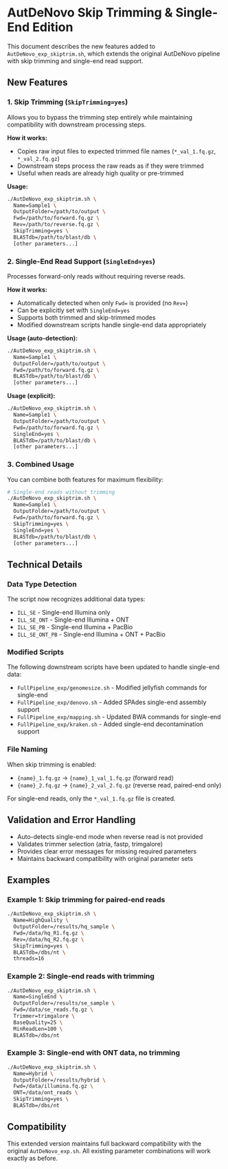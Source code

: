 # AutDeNovo Skip Trimming & Single-End Edition

This document describes the new features added to `AutDeNovo_exp_skiptrim.sh`, which extends the original AutDeNovo pipeline with skip trimming and single-end read support.

## New Features

### 1. Skip Trimming (`SkipTrimming=yes`)

Allows you to bypass the trimming step entirely while maintaining compatibility with downstream processing steps.

**How it works:**
- Copies raw input files to expected trimmed file names (`*_val_1.fq.gz`, `*_val_2.fq.gz`)
- Downstream steps process the raw reads as if they were trimmed
- Useful when reads are already high quality or pre-trimmed

**Usage:**
```bash
./AutDeNovo_exp_skiptrim.sh \
  Name=Sample1 \
  OutputFolder=/path/to/output \
  Fwd=/path/to/forward.fq.gz \
  Rev=/path/to/reverse.fq.gz \
  SkipTrimming=yes \
  BLASTdb=/path/to/blast/db \
  [other parameters...]
```

### 2. Single-End Read Support (`SingleEnd=yes`)

Processes forward-only reads without requiring reverse reads.

**How it works:**
- Automatically detected when only `Fwd=` is provided (no `Rev=`)
- Can be explicitly set with `SingleEnd=yes`
- Supports both trimmed and skip-trimmed modes
- Modified downstream scripts handle single-end data appropriately

**Usage (auto-detection):**
```bash
./AutDeNovo_exp_skiptrim.sh \
  Name=Sample1 \
  OutputFolder=/path/to/output \
  Fwd=/path/to/forward.fq.gz \
  BLASTdb=/path/to/blast/db \
  [other parameters...]
```

**Usage (explicit):**
```bash
./AutDeNovo_exp_skiptrim.sh \
  Name=Sample1 \
  OutputFolder=/path/to/output \
  Fwd=/path/to/forward.fq.gz \
  SingleEnd=yes \
  BLASTdb=/path/to/blast/db \
  [other parameters...]
```

### 3. Combined Usage

You can combine both features for maximum flexibility:

```bash
# Single-end reads without trimming
./AutDeNovo_exp_skiptrim.sh \
  Name=Sample1 \
  OutputFolder=/path/to/output \
  Fwd=/path/to/forward.fq.gz \
  SkipTrimming=yes \
  SingleEnd=yes \
  BLASTdb=/path/to/blast/db \
  [other parameters...]
```

## Technical Details

### Data Type Detection

The script now recognizes additional data types:
- `ILL_SE` - Single-end Illumina only
- `ILL_SE_ONT` - Single-end Illumina + ONT
- `ILL_SE_PB` - Single-end Illumina + PacBio  
- `ILL_SE_ONT_PB` - Single-end Illumina + ONT + PacBio

### Modified Scripts

The following downstream scripts have been updated to handle single-end data:
- `FullPipeline_exp/genomesize.sh` - Modified jellyfish commands for single-end
- `FullPipeline_exp/denovo.sh` - Added SPAdes single-end assembly support
- `FullPipeline_exp/mapping.sh` - Updated BWA commands for single-end
- `FullPipeline_exp/kraken.sh` - Added single-end decontamination support

### File Naming

When skip trimming is enabled:
- `{name}_1.fq.gz` → `{name}_1_val_1.fq.gz` (forward read)
- `{name}_2.fq.gz` → `{name}_2_val_2.fq.gz` (reverse read, paired-end only)

For single-end reads, only the `*_val_1.fq.gz` file is created.

## Validation and Error Handling

- Auto-detects single-end mode when reverse read is not provided
- Validates trimmer selection (atria, fastp, trimgalore)
- Provides clear error messages for missing required parameters
- Maintains backward compatibility with original parameter sets

## Examples

### Example 1: Skip trimming for paired-end reads
```bash
./AutDeNovo_exp_skiptrim.sh \
  Name=HighQuality \
  OutputFolder=/results/hq_sample \
  Fwd=/data/hq_R1.fq.gz \
  Rev=/data/hq_R2.fq.gz \
  SkipTrimming=yes \
  BLASTdb=/dbs/nt \
  threads=16
```

### Example 2: Single-end reads with trimming
```bash
./AutDeNovo_exp_skiptrim.sh \
  Name=SingleEnd \
  OutputFolder=/results/se_sample \
  Fwd=/data/se_reads.fq.gz \
  Trimmer=trimgalore \
  BaseQuality=25 \
  MinReadLen=100 \
  BLASTdb=/dbs/nt
```

### Example 3: Single-end with ONT data, no trimming
```bash
./AutDeNovo_exp_skiptrim.sh \
  Name=Hybrid \
  OutputFolder=/results/hybrid \
  Fwd=/data/illumina.fq.gz \
  ONT=/data/ont_reads \
  SkipTrimming=yes \
  BLASTdb=/dbs/nt
```

## Compatibility

This extended version maintains full backward compatibility with the original `AutDeNovo_exp.sh`. All existing parameter combinations will work exactly as before.